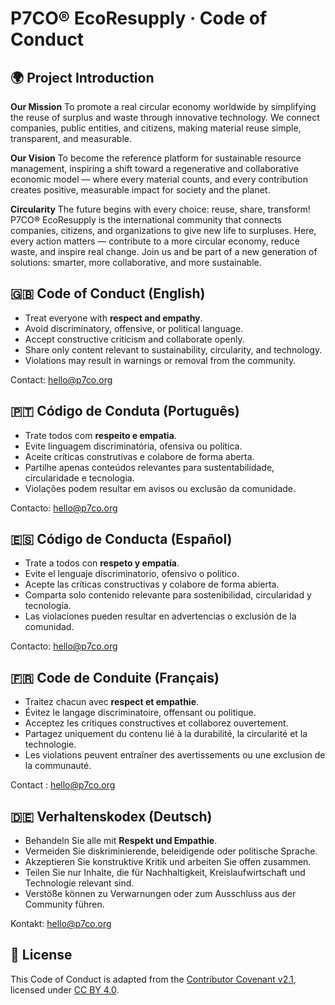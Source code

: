 # P7CO® EcoResupply · Code of Conduct

## 🌍 Project Introduction

**Our Mission**
To promote a real circular economy worldwide by simplifying the reuse of surplus and waste through innovative technology.
We connect companies, public entities, and citizens, making material reuse simple, transparent, and measurable.

**Our Vision**
To become the reference platform for sustainable resource management, inspiring a shift toward a regenerative and collaborative economic model — where every material counts, and every contribution creates positive, measurable impact for society and the planet.

**Circularity**
The future begins with every choice: reuse, share, transform!
P7CO® EcoResupply is the international community that connects companies, citizens, and organizations to give new life to surpluses.
Here, every action matters — contribute to a more circular economy, reduce waste, and inspire real change.
Join us and be part of a new generation of solutions: smarter, more collaborative, and more sustainable.

## 🇬🇧 Code of Conduct (English)

* Treat everyone with **respect and empathy**.
* Avoid discriminatory, offensive, or political language.
* Accept constructive criticism and collaborate openly.
* Share only content relevant to sustainability, circularity, and technology.
* Violations may result in warnings or removal from the community.

Contact: [hello@p7co.org](mailto:hello@p7co.org)

## 🇵🇹 Código de Conduta (Português)

* Trate todos com **respeito e empatia**.
* Evite linguagem discriminatória, ofensiva ou política.
* Aceite críticas construtivas e colabore de forma aberta.
* Partilhe apenas conteúdos relevantes para sustentabilidade, circularidade e tecnologia.
* Violações podem resultar em avisos ou exclusão da comunidade.

Contacto: [hello@p7co.org](mailto:hello@p7co.org)

## 🇪🇸 Código de Conducta (Español)

* Trate a todos con **respeto y empatía**.
* Evite el lenguaje discriminatorio, ofensivo o político.
* Acepte las críticas constructivas y colabore de forma abierta.
* Comparta solo contenido relevante para sostenibilidad, circularidad y tecnología.
* Las violaciones pueden resultar en advertencias o exclusión de la comunidad.

Contacto: [hello@p7co.org](mailto:hello@p7co.org)

## 🇫🇷 Code de Conduite (Français)

* Traitez chacun avec **respect et empathie**.
* Évitez le langage discriminatoire, offensant ou politique.
* Acceptez les critiques constructives et collaborez ouvertement.
* Partagez uniquement du contenu lié à la durabilité, la circularité et la technologie.
* Les violations peuvent entraîner des avertissements ou une exclusion de la communauté.

Contact : [hello@p7co.org](mailto:hello@p7co.org)

## 🇩🇪 Verhaltenskodex (Deutsch)

* Behandeln Sie alle mit **Respekt und Empathie**.
* Vermeiden Sie diskriminierende, beleidigende oder politische Sprache.
* Akzeptieren Sie konstruktive Kritik und arbeiten Sie offen zusammen.
* Teilen Sie nur Inhalte, die für Nachhaltigkeit, Kreislaufwirtschaft und Technologie relevant sind.
* Verstöße können zu Verwarnungen oder zum Ausschluss aus der Community führen.

Kontakt: [hello@p7co.org](mailto:hello@p7co.org)

## 📜 License

This Code of Conduct is adapted from the [Contributor Covenant v2.1](https://www.contributor-covenant.org/version/2/1/), licensed under [CC BY 4.0](https://creativecommons.org/licenses/by/4.0/).

